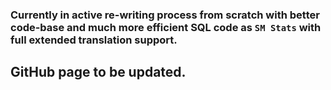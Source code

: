### Currently in active re-writing process from scratch with better code-base and much more efficient SQL code as ``SM Stats`` with full extended translation support.

## GitHub page to be updated.
